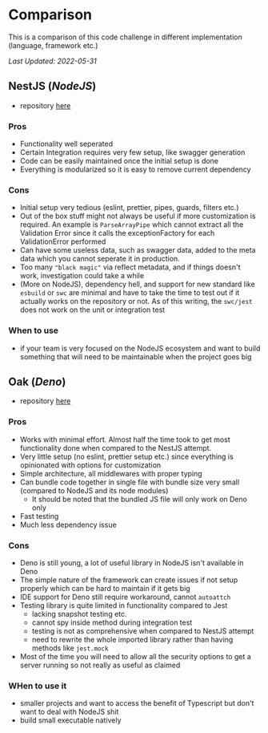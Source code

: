 # Comparison 
This is a comparison of this code challenge in different implementation (language, framework etc.)

_Last Updated: 2022-05-31_

## NestJS (_NodeJS_)
* repository [here](https://github.com/LCYAD/self-core-challenge-nestjs)

### Pros
* Functionality well seperated
* Certain Integration requires very few setup, like swagger generation
* Code can be easily maintained once the initial setup is done
* Everything is modularized so it is easy to remove current dependency

### Cons
* Initial setup very tedious (eslint, prettier, pipes, guards, filters etc.)
* Out of the box stuff might not always be useful if more customization is required. An example is `ParseArrayPipe` which cannot extract all the Validation Error since it calls the exceptionFactory for each ValidationError performed
* Can have some useless data, such as swagger data, added to the meta data which you cannot seperate it in production.
* Too many `"black magic"` via reflect metadata, and if things doesn't work, investigation could take a while
* (More on NodeJS), dependency hell, and support for new standard like `esbuild` or `swc` are minimal and have to take the time to test out if it actually works on the repository or not.  As of this writing, the `swc/jest` does not work on the unit or integration test

### When to use
* if your team is very focused on the NodeJS ecosystem and want to build something that will need to be maintainable when the project goes big


## Oak (_Deno_)
* repository [here](https://github.com/LCYAD/self-code-challenge-deno)

### Pros
* Works with minimal effort. Almost half the time took to get most functionality done when compared to the NestJS attempt.
* Very little setup (no eslint, prettier setup etc.) since everything is opinionated with options for customization
* Simple architecture, all middlewares with proper typing
* Can bundle code together in single file with bundle size very small (compared to NodeJS and its node modules)
    * It should be noted that the bundled JS file will only work on Deno only
* Fast testing
* Much less dependency issue

### Cons
* Deno is still young, a lot of useful library in NodeJS isn't available in Deno
* The simple nature of the framework can create issues if not setup properly which can be hard to maintain if it gets big
* IDE support for Deno still require workaround, cannot `autoattch`
* Testing library is quite limited in functionality compared to Jest
    * lacking snapshot testing etc.
    * cannot spy inside method during integration test
    * testing is not as comprehensive when compared to NestJS attempt
    * need to rewrite the whole imported library rather than having methods like `jest.mock`
* Most of the time you will need to allow all the security options to get a server running so not really as useful as claimed

### WHen to use it
* smaller projects and want to access the benefit of Typescript but don't want to deal with NodeJS shit
* build small executable natively

